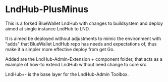 # LndHub-PlusMinus
This is a forked BlueWallet LndHub with changes to buildsystem and deploy aimed at single instance LndHub to LND.

It is aimed be deployed without adjustments to mimic the environment with "adds" that BlueWallet LndHub repo has needs and expectations of,
thus make it a simpler more effective deploy from get Go.

Added are the LndHub-Admin-Extension + component folder, that acts as a example of how-to extend LndHub without need change to core src.

LndHub+- is the base layer for the LndHub-Admin Toolbox.
